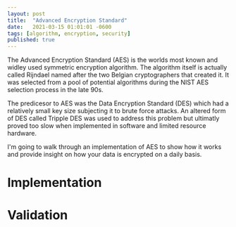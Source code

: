 ```yaml
---
layout: post
title:  "Advanced Encryption Standard"
date:   2021-03-15 01:01:01 -0600
tags: [algorithm, encryption, security]
published: true
---
```


The Advanced Encryption Standard (AES) is the worlds most known and widley used symmetric encryption algorithm. The algorithm itself is actually called Rijndael named after the two Belgian cryptographers that created it. It was selected from a pool of potential algorithms during the NIST AES selection process in the late 90s.

The predicesor to AES was the Data Encryption Standard (DES) which had a relatively small key size 
subjecting it to brute force attacks. An altered form of DES called Tripple DES was used to address this problem but ultimatly proved too slow when implemented in software and limited resource hardware.

I'm going to walk through an implementation of AES to show how it works and provide insight on how your data is encrypted on a daily basis.


# Implementation





# Validation


[AES Wiki]: https://en.wikipedia.org/wiki/Advanced_Encryption_Standard
[AES Paper]: https://nvlpubs.nist.gov/nistpubs/FIPS/NIST.FIPS.197.pdf
[AES Validation]: https://csrc.nist.gov/CSRC/media/Projects/Cryptographic-Algorithm-Validation-Program/documents/aes/AESAVS.pdf
